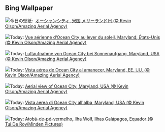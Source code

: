 ## Bing Wallpaper
![](https://www.bing.com/th?id=OHR.OceanCityMD_JA-JP5837703169_UHD.jpg&w=1000)今日の壁紙: &nbsp;[オーシャンシティ, 米国 メリーランド州 (© Kevin Olson/Amazing Aerial Agency)](https://www.bing.com/th?id=OHR.OceanCityMD_JA-JP5837703169_UHD.jpg)
<br><br/>
![](https://www.bing.com/th?id=OHR.OceanCityMD_FR-FR8531122070_UHD.jpg&w=1000)Today: [Vue aérienne d’Ocean City au lever du soleil, Maryland, États-Unis (© Kevin Olson/Amazing Aerial Agency)](https://www.bing.com/th?id=OHR.OceanCityMD_FR-FR8531122070_UHD.jpg)
<br><br/>
![](https://www.bing.com/th?id=OHR.OceanCityMD_DE-DE3767484074_UHD.jpg&w=1000)Today: [Luftaufnahme von Ocean City bei Sonnenaufgang, Maryland, USA (© Kevin Olson/Amazing Aerial Agency)](https://www.bing.com/th?id=OHR.OceanCityMD_DE-DE3767484074_UHD.jpg)
<br><br/>
![](https://www.bing.com/th?id=OHR.OceanCityMD_ES-ES9167700401_UHD.jpg&w=1000)Today: [Vista aérea de Ocean City al amanecer, Maryland, EE. UU. (© Kevin Olson/Amazing Aerial Agency)](https://www.bing.com/th?id=OHR.OceanCityMD_ES-ES9167700401_UHD.jpg)
<br><br/>
![](https://www.bing.com/th?id=OHR.OceanCityMD_EN-GB9234380892_UHD.jpg&w=1000)Today: [Aerial view of Ocean City, Maryland, USA (© Kevin Olson/Amazing Aerial Agency)](https://www.bing.com/th?id=OHR.OceanCityMD_EN-GB9234380892_UHD.jpg)
<br><br/>
![](https://www.bing.com/th?id=OHR.OceanCityMD_IT-IT8362993245_UHD.jpg&w=1000)Today: [Vista aerea di Ocean City all'alba, Maryland, USA (© Kevin Olson/Amazing Aerial Agency)](https://www.bing.com/th?id=OHR.OceanCityMD_IT-IT8362993245_UHD.jpg)
<br><br/>
![](https://www.bing.com/th?id=OHR.NazcaBooby_PT-BR5782154593_UHD.jpg&w=1000)Today: [Atobá-de-pé-vermelho, Ilha Wolf, Ilhas Galápagos, Equador (© Tui De Roy/Minden Pictures)](https://www.bing.com/th?id=OHR.NazcaBooby_PT-BR5782154593_UHD.jpg)
<br><br/>

